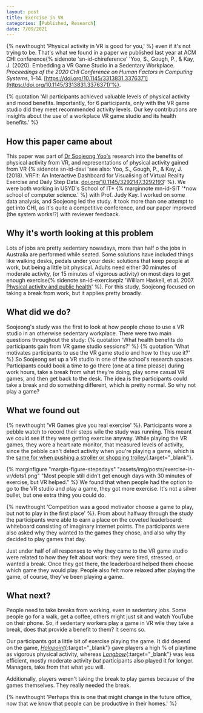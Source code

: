 ```yaml
---
layout: post
title: Exercise in VR
categories: [Published, Research]
date: 7/09/2021
---
```


{% newthought 'Physical activity in VR is good for you,' %} even if it's not trying to be.<!--more--> That's what we found in a paper we published last year at ACM CHI conference{% sidenote 'sn-id-chireference' 'Yoo, S., Gough, P., & Kay, J. (2020). Embedding a VR Game Studio in a Sedentary Workplace. *Proceedings of the 2020 CHI Conference on Human Factors in Computing Systems*, 1–14. [https://doi.org/10.1145/3313831.3376371](https://doi.org/10.1145/3313831.3376371)'%}.


{% quotation 'All participants achieved valuable levels of physical activity and mood benefits. Importantly, for 6 participants, only with the VR game studio did they meet recommended activity levels. Our key contributions are insights about the use of a workplace VR game studio and its health benefits.' %}


## How this paper came about
This paper was part of [Dr Soojeong Yoo's](https://www.linkedin.com/in/soojeong-yoo-81b59784) research into the benefits of physical activity from VR, and representations of physical activity gained from VR {% sidenote sn-id-davi 'see also: Yoo, S., Gough, P., & Kay, J. (2018). VRFit: An Interactive Dashboard for Visualising of Virtual Reality Exercise and Daily Step Data. [doi.org/10.1145/3292147.3292193](https://doi.org/10.1145/3292147.3292193)' %}. We were both working in USYD's School of IT\* {% marginnote mn-id-SIT '\*now school of computer science.' %} with Prof. Judy Kay. I worked on some data analysis, and Soojeong led the study. It took more than one attempt to get into CHI, as it's quite a competitive conference, and our paper improved (the system works!?) with reviewer feedback.


## Why it's worth looking at this problem
Lots of jobs are pretty sedentary nowadays, more than half o the jobs in Australia are performed while seated. Some solutions have included things like walking desks, pedals under your desk: solutions that keep people at work, but being a little bit physical. Adults need either 30 minutes of moderate activity, (or 15 minutes of vigorous activity) on most days to get enough exercise{% sidenote sn-id-exerciseplz 'William Haskell, et al. 2007. [Physical activity and public health](https://scholarcommons.sc.edu/cgi/viewcontent.cgi?article=1117&context=sph_physical_activity_public_health_facpub)' %}. For this study, Soojeong focused on taking a break from work, but it applies pretty broadly. 

## What did we do?
Soojeong's study was the first to look at how people chose to use a VR studio in an otherwise sedentary workplace. There were two main questions throughout the study:
{% quotation 'What health benefits do participants gain from VR game studio sessions?' %}
{% quotation 'What motivates participants to use the VR game studio and how to they use it?' %}
So Soojeong set up a VR studio in one of the school's research spaces. Participants could book a time to go there (one at a time please) during work hours, take a break from what they're doing, play some casual VR games, and then get back to the desk. The idea is the participants could take a break and do something different, which is pretty normal. So why not play a game?

## What we found out
{% newthought 'VR Games give you real exercise' %}. Participants wore a pebble watch to record their steps wile the study was running. This meant we could see if they were getting exercise anyway. While playing the VR games, they wore a heart rate monitor, that measured levels of activity, since the pebble can't detect activity when you're playing a game, which is the [same for when pushing a stroller or shopping trolley](https://community.fitbit.com/t5/Inspire-Inspire-HR/Not-counting-steps-when-pushing-stroller-or-grocery-cart/td-p/4253926){:target="_blank"}.

{% marginfigure "margin-figure-stepsdays" "assets/img/posts/exercise-in-vr/dots1.png" "Most people still didn't get enough days with 30 minutes of exercise, but VR helped." %}
We found that when people had the option to go to the VR studio and play a game, they got more exercise. It's not a silver bullet, but one extra thing you could do.

{% newthought 'Competition was a good motivator choose a game to play, but not to play in the first place' %}. From about halfway through the study the participants were able to earn a place on the coveted leaderboard: whiteboard consisting of imaginary internet points. The participants were also asked why they wanted to the games they chose, and also why thy decided to play games that day. 

Just under half of all responses to why they came to the VR game studio were related to how they felt about work: they were tired, stressed, or wanted a break. Once they got there, the leaderboard helped them choose which game they would play.  People also felt more relaxed after playing the game, of course, they've been playing a game. 

## What next?
People need to take breaks from working, even in sedentary jobs. Some people go for a walk, get a coffee, others might just sit and watch YouTube on their phone. So, if sedentary workers play a game in VR wile they take a break, does that provide a benefit to them? It seems so. 

Our participants got a little bit of exercise playing the game. It did depend on the game, [*Holopoint*](https://www.oculus.com/experiences/quest/2202354219893697/?locale=en_US){:target="_blank"} gave players a high % of playtime as vigorous physical activity, whereas [*Longbow*](https://store.steampowered.com/app/450390/The_Lab/){:target="_blank"} was less efficient, mostly moderate activity *but* participants also played it for longer. Managers, take from that what you will. 

Additionally, players weren't taking the break to play games because of the games themselves. They really needed the break. 

{% newthought 'Perhaps this is one that might change in the future office, now that we know that people can be productive in their homes.' %} 
